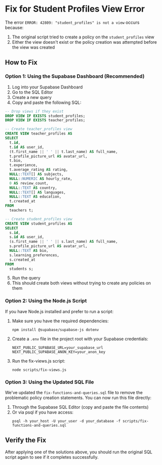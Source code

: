 # Fix for Student Profiles View Error

The error `ERROR: 42809: "student_profiles" is not a view` occurs because:

1. The original script tried to create a policy on the `student_profiles` view
2. Either the view doesn't exist or the policy creation was attempted before the view was created

## How to Fix

### Option 1: Using the Supabase Dashboard (Recommended)

1. Log into your Supabase Dashboard
2. Go to the SQL Editor
3. Create a new query
4. Copy and paste the following SQL:

```sql
-- Drop views if they exist
DROP VIEW IF EXISTS student_profiles;
DROP VIEW IF EXISTS teacher_profiles;

-- Create teacher_profiles view
CREATE VIEW teacher_profiles AS
SELECT 
  t.id,
  t.id AS user_id,
  (t.first_name || ' ' || t.last_name) AS full_name,
  t.profile_picture_url AS avatar_url,
  t.bio,
  t.experience,
  t.average_rating AS rating,
  NULL::TEXT[] AS subjects,
  NULL::NUMERIC AS hourly_rate,
  0 AS review_count,
  NULL::TEXT AS country,
  NULL::TEXT[] AS languages,
  NULL::TEXT AS education,
  t.created_at
FROM 
  teachers t;

-- Create student_profiles view
CREATE VIEW student_profiles AS
SELECT 
  s.id,
  s.id AS user_id,
  (s.first_name || ' ' || s.last_name) AS full_name,
  s.profile_picture_url AS avatar_url,
  NULL::TEXT AS bio,
  s.learning_preferences,
  s.created_at
FROM 
  students s;
```

5. Run the query
6. This should create both views without trying to create any policies on them

### Option 2: Using the Node.js Script

If you have Node.js installed and prefer to run a script:

1. Make sure you have the required dependencies:
   ```
   npm install @supabase/supabase-js dotenv
   ```

2. Create a `.env` file in the project root with your Supabase credentials:
   ```
   NEXT_PUBLIC_SUPABASE_URL=your_supabase_url
   NEXT_PUBLIC_SUPABASE_ANON_KEY=your_anon_key
   ```

3. Run the fix-views.js script:
   ```
   node scripts/fix-views.js
   ```

### Option 3: Using the Updated SQL File

We've updated the `fix-functions-and-queries.sql` file to remove the problematic policy creation statements. You can now run this file directly:

1. Through the Supabase SQL Editor (copy and paste the file contents)
2. Or via psql if you have access:
   ```
   psql -h your_host -U your_user -d your_database -f scripts/fix-functions-and-queries.sql
   ```

## Verify the Fix

After applying one of the solutions above, you should run the original SQL script again to see if it completes successfully. 